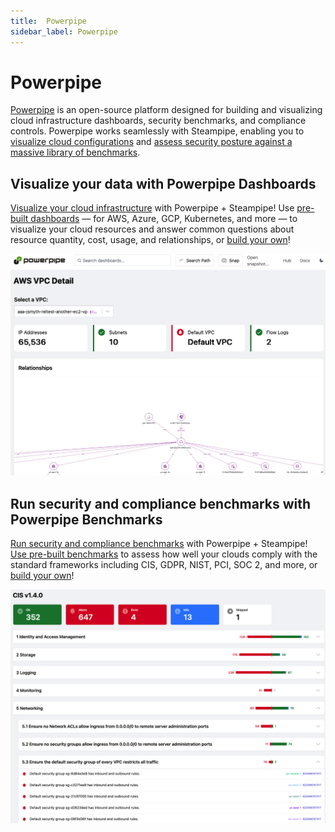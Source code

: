 ```yaml
---
title:  Powerpipe
sidebar_label: Powerpipe
---
```


# Powerpipe

[Powerpipe](https://powerpipe.io/) is an open-source platform designed for building and visualizing cloud infrastructure dashboards, security benchmarks, and compliance controls.  Powerpipe works seamlessly with Steampipe, enabling you to [visualize cloud configurations](#visualize-your-data-with-powerpipe-dashboards) and [assess security posture against a massive library of benchmarks](#run-security-and-compliance-benchmarks-with-powerpipe-benchmarks).


## Visualize your data with Powerpipe Dashboards

[Visualize your cloud infrastructure](https://powerpipe.io/docs?slug=#visualize-cloud-infrastructure) with Powerpipe + Steampipe! Use [pre-built dashboards](https://hub.powerpipe.io/?objectives=dashboard&engines=steampipe) — for AWS, Azure, GCP, Kubernetes, and more — to visualize your cloud resources and answer common questions about resource quantity, cost, usage, and relationships, or [build your own]((https://powerpipe.io/docs?slug=#create-your-own-dashboards-and-benchmarks))!

![](/images/docs/pipes-ecosystem/vpc_detail.png)


## Run security and compliance benchmarks with Powerpipe Benchmarks

[Run security and compliance benchmarks](https://powerpipe.io/docs?slug=#run-security-and-compliance-benchmarks) with Powerpipe + Steampipe! [Use pre-built benchmarks](https://hub.powerpipe.io/?objectives=cost,compliance,security,tags&engines=steampipe) to assess how well your clouds comply with the standard frameworks including CIS, GDPR, NIST, PCI, SOC 2, and more, or [build your own]((https://powerpipe.io/docs?slug=#create-your-own-dashboards-and-benchmarks))!

![](/images/docs/pipes-ecosystem/benchmark_dashboard_view.png)

